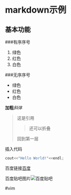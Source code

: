 markdown示例
============
基本功能
--------
###有序序号

1. 绿色
2. 红色
3. 白色

###无序序号
+ 绿色
+ 红色
+ 白色

**加粗***斜体*

>这是引用
>>还可以折叠
>
>回到第一层

插入代码 
```cpp
cout<<"Hello World!"<<endl;
```

百度链接[百度](http://www.baidu.com/)

百度贴吧图片![百度贴吧](http://img.baidu.com/img/post-jg.gif)

#vim
